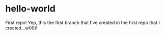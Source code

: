 # hello-world
First repo!
Yep, this the first branch that I've created in the first repo that I created...w00t!
